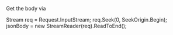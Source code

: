 Get the body via

Stream req = Request.InputStream;
req.Seek(0, SeekOrigin.Begin);
jsonBody = new StreamReader(req).ReadToEnd();
